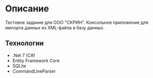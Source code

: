 # Описание
Тестовое задание для ООО "СКРИН".
Консольное приложение для импорта данных из XML-файла в базу данных.
## Технологии
* .Net 7 (C#)
* Entity Framework Core
* SQLite
* CommandLineParser
